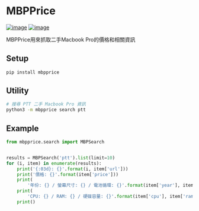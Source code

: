 # MBPPrice

[![image](https://img.shields.io/pypi/v/mbpprice.svg)](https://pypi.org/project/mbpprice/)
[![image](https://img.shields.io/pypi/l/mbpprice.svg)](https://pypi.org/project/mbpprice/)

MBPPrice用來抓取二手Macbook Pro的價格和相關資訊

## Setup

```bash
pip install mbpprice
```

## Utility

```bash
# 搜尋 PTT 二手 Macbook Pro 資訊
python3 -m mbpprice search ptt
```

## Example

```python
from mbpprice.search import MBPSearch


results = MBPSearch('ptt').list(limit=10)
for (i, item) in enumerate(results):
    print('{:03d}: {}'.format(i, item['url']))
    print('價格: {}'.format(item['price']))
    print(
        '年份: {} / 螢幕尺寸: {} / 電池循環: {}'.format(item['year'], item['screen'], item['bat_count']))
    print(
        'CPU: {} / RAM: {} / 硬碟容量: {}'.format(item['cpu'], item['ram'], item['hdd']))
    print()

```